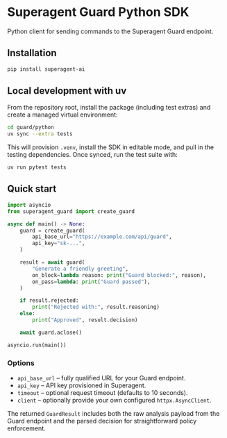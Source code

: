 # Superagent Guard Python SDK

Python client for sending commands to the Superagent Guard endpoint.

## Installation

```bash
pip install superagent-ai
```

## Local development with uv

From the repository root, install the package (including test extras) and create a managed virtual environment:

```bash
cd guard/python
uv sync --extra tests
```

This will provision `.venv`, install the SDK in editable mode, and pull in the testing dependencies. Once synced, run the test suite with:

```bash
uv run pytest tests
```

## Quick start

```python
import asyncio
from superagent_guard import create_guard

async def main() -> None:
    guard = create_guard(
        api_base_url="https://example.com/api/guard",
        api_key="sk-...",
    )

    result = await guard(
        "Generate a friendly greeting",
        on_block=lambda reason: print("Guard blocked:", reason),
        on_pass=lambda: print("Guard passed"),
    )

    if result.rejected:
        print("Rejected with:", result.reasoning)
    else:
        print("Approved", result.decision)

    await guard.aclose()

asyncio.run(main())
```

### Options

- `api_base_url` – fully qualified URL for your Guard endpoint.
- `api_key` – API key provisioned in Superagent.
- `timeout` – optional request timeout (defaults to 10 seconds).
- `client` – optionally provide your own configured `httpx.AsyncClient`.

The returned `GuardResult` includes both the raw analysis payload from the Guard endpoint and the parsed decision for straightforward policy enforcement.
